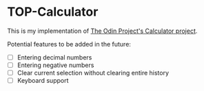 # TOP-Calculator

This is my implementation of [The Odin Project's Calculator project](https://www.theodinproject.com/lessons/foundations-calculator). 

Potential features to be added in the future:

- [ ] Entering decimal numbers
- [ ] Entering negative numbers
- [ ] Clear current selection without clearing entire history
- [ ] Keyboard support